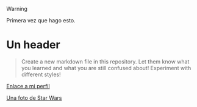 > [!WARNING]
> Primera vez que hago esto.

# Un header
> Create a new markdown file in this repository. Let them know what you learned and what you are still confused about! Experiment with different styles!

[Enlace a mi perfil](https://github.com/imZesk/)


[Una foto de Star Wars](Star_Wars_Logo.svg.png)